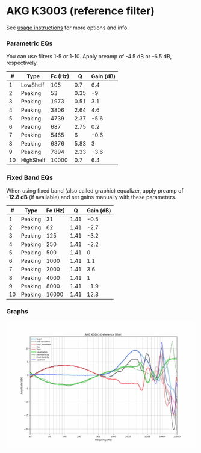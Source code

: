 # AKG K3003 (reference filter)
See [usage instructions](https://github.com/jaakkopasanen/AutoEq#usage) for more options and info.

### Parametric EQs
You can use filters 1-5 or 1-10. Apply preamp of -4.5 dB or -6.5 dB, respectively.

|   # | Type      |   Fc (Hz) |    Q |   Gain (dB) |
|-----|-----------|-----------|------|-------------|
|   1 | LowShelf  |       105 | 0.7  |         6.4 |
|   2 | Peaking   |        53 | 0.35 |        -9   |
|   3 | Peaking   |      1973 | 0.51 |         3.1 |
|   4 | Peaking   |      3806 | 2.64 |         4.6 |
|   5 | Peaking   |      4739 | 2.37 |        -5.6 |
|   6 | Peaking   |       687 | 2.75 |         0.2 |
|   7 | Peaking   |      5465 | 6    |        -0.6 |
|   8 | Peaking   |      6376 | 5.83 |         3   |
|   9 | Peaking   |      7894 | 2.33 |        -3.6 |
|  10 | HighShelf |     10000 | 0.7  |         6.4 |

### Fixed Band EQs
When using fixed band (also called graphic) equalizer, apply preamp of **-12.8 dB** (if available) and set gains manually with these parameters.

|   # | Type    |   Fc (Hz) |    Q |   Gain (dB) |
|-----|---------|-----------|------|-------------|
|   1 | Peaking |        31 | 1.41 |        -0.5 |
|   2 | Peaking |        62 | 1.41 |        -2.7 |
|   3 | Peaking |       125 | 1.41 |        -3.2 |
|   4 | Peaking |       250 | 1.41 |        -2.2 |
|   5 | Peaking |       500 | 1.41 |         0   |
|   6 | Peaking |      1000 | 1.41 |         1.1 |
|   7 | Peaking |      2000 | 1.41 |         3.6 |
|   8 | Peaking |      4000 | 1.41 |         1   |
|   9 | Peaking |      8000 | 1.41 |        -1.9 |
|  10 | Peaking |     16000 | 1.41 |        12.8 |

### Graphs
![](./AKG%20K3003%20(reference%20filter).png)

